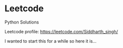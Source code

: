 # Leetcode
Python Solutions

Leetcode profile: https://leetcode.com/Siddharth_singh/

I wanted to start this for a while so here it is...
